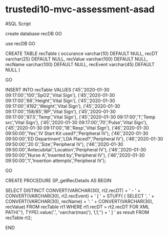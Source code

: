 # trustedi10-mvc-assessment-asad

#SQL Script 

create database recDB
GO

use recDB
GO

CREATE TABLE recTable (
 occurance varchar(10) DEFAULT NULL,
 recDT varchar(25) DEFAULT NULL,
 recValue varchar(100) DEFAULT NULL,
 recName varchar(100) DEFAULT NULL,
 recEvent varchar(45) DEFAULT NULL
)

GO

INSERT INTO recTable 
VALUES ('45','2020-01-30 09:17:00','100','SpO2','Vital Sign'),
('45','2020-01-30 09:17:00','66','Height','Vital Sign'),
('45','2020-01-30 09:17:00','4192','Weight','Vital Sign'),
('45','2020-01-30 09:17:00','158/85','BP','Vital Sign'),
('45','2020-01-30 09:17:00','97.5','Temp','Vital Sign'),
('45','2020-01-30 09:17:00','1','Temp src','Vital Sign'),
('45','2020-01-30 09:17:00','70','Pulse','Vital Sign'),
('45','2020-01-30 09:17:00','18','Resp','Vital Sign'),
('46','2020-01-30 09:50:00','Yes','IV Start Kit used?','Peripheral IV'),
('46','2020-01-30 09:50:00','ED Department','LDA Placed?','Peripheral IV'),
('46','2020-01-30 09:50:00','20 G','Size','Peripheral IV'),
('46','2020-01-30 09:50:00','Antecubital','Location','Peripheral IV'),
('46','2020-01-30 09:50:00','Nurse A','Inserted by','Peripheral IV'),
('46','2020-01-30 09:50:00','1','Insertion attempts','Peripheral IV');

GO

CREATE PROCEDURE SP_getRecDetails
AS
BEGIN


SELECT DISTINCT CONVERT(VARCHAR(30), rt2.recDT) + ' - ' + CONVERT(VARCHAR(30), rt2.recEvent) + ' [ '
    + STUFF( ( SELECT ', ' + CONVERT(VARCHAR(30), recName) + ': ' + CONVERT(VARCHAR(30), recValue)
            FROM recTable rt1 WHERE rt1.recDT = rt2.recDT
			FOR XML PATH(''), TYPE).value('.', 'varchar(max)'), 1,1,'') + ' ] ' as result
FROM recTable rt2;


END
